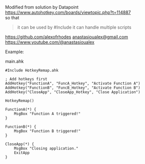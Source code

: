 
Modified from solution by Datapoint   https://www.autohotkey.com/boards/viewtopic.php?t=114887  
so that 
> it can be used by #Include
> it can handle multiple scripts

https://github.com/alexofrhodes
anastasioualex@gmail.com
https://www.youtube.com/@anastasioualex

Example:

main.ahk

    #Include HotkeyRemap.ahk

    ; Add hotkeys first
    AddHotkey("FunctionA", "FuncA_Hotkey", "Activate Function A")
    AddHotkey("FunctionB", "FuncB_Hotkey", "Activate Function B")
    AddHotkey("CloseApp", "CloseApp_Hotkey", "Close Application")

    HotkeyRemap()

    FunctionA(*) {
        MsgBox "Function A triggered!"
    }

    FunctionB(*) {
        MsgBox "Function B triggered!"
    }

    CloseApp(*) {
        MsgBox "Closing application."
        ExitApp
    }
